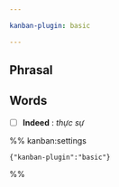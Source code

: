 ```yaml
---

kanban-plugin: basic

---
```


## Phrasal



## Words

- [ ] **Indeed** : *thực sự*




%% kanban:settings
```
{"kanban-plugin":"basic"}
```
%%
